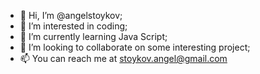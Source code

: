 - 👋 Hi, I’m @angelstoykov;
- 👀 I’m interested in coding;
- 🌱 I’m currently learning Java Script;
- 💞️ I’m looking to collaborate on some interesting project;
- 📫 You can reach me at stoykov.angel@gmail.com

<!---
angelstoykov/angelstoykov is a ✨ special ✨ repository because its `README.md` (this file) appears on your GitHub profile.
You can click the Preview link to take a look at your changes.
--->
